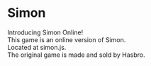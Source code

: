 # Simon 
Introducing Simon Online!</br>
This game is an online version of Simon.</br>
Located at simon.js.</br>
The original game is made and sold by Hasbro.</br>
